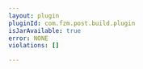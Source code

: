 ```yaml
---
layout: plugin
pluginId: com.fzm.post.build.plugin
isJarAvailable: true
error: NONE
violations: []

---
```

